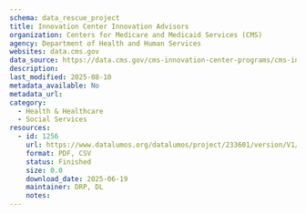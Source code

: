 ```yaml
---
schema: data_rescue_project 
title: Innovation Center Innovation Advisors
organization: Centers for Medicare and Medicaid Services (CMS)
agency: Department of Health and Human Services
websites: data.cms.gov
data_source: https://data.cms.gov/cms-innovation-center-programs/cms-innovation-models-overview/innovation-center-innovation-advisors
description: 
last_modified: 2025-08-10
metadata_available: No
metadata_url: 
category:
  - Health & Healthcare 
  - Social Services 
resources:
  - id: 1256
    url: https://www.datalumos.org/datalumos/project/233601/version/V1/view
    format: PDF, CSV
    status: Finished
    size: 0.0
    download_date: 2025-06-19
    maintainer: DRP, DL
    notes: 
---
```

